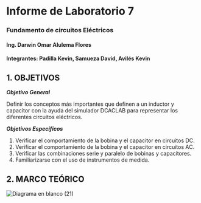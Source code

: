 # Informe de Laboratorio 7
### Fundamento de circuitos Eléctricos 
#### Ing. Darwin Omar Alulema Flores
#### Integrantes: Padilla Kevin, Samueza David, Avilés Kevin
 
 ## 1. OBJETIVOS
 
***Objetivo General***

Definir los conceptos más importantes que definen a un inductor y capacitor con la ayuda del simulador DCACLAB para representar los diferentes circuitos eléctricos.

***Objetivos Específicos***
1. Verificar el comportamiento de la bobina y el capacitor en circuitos DC.
2. Verificar el comportamiento de la bobina y el capacitor en circuitos AC.
3. Verificar las combinaciones serie y paralelo de bobinas y capacitores.
4. Familiarizarse con el uso de instrumentos de medida.
## 2. MARCO TEÓRICO

![Diagrama en blanco (21)](https://user-images.githubusercontent.com/94129932/152908565-294ed469-328f-48de-801e-cbebe91ec830.png)
